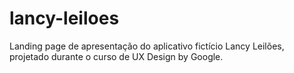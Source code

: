 # lancy-leiloes
Landing page de apresentação do aplicativo fictício Lancy Leilões, projetado durante o curso de UX Design by Google.
